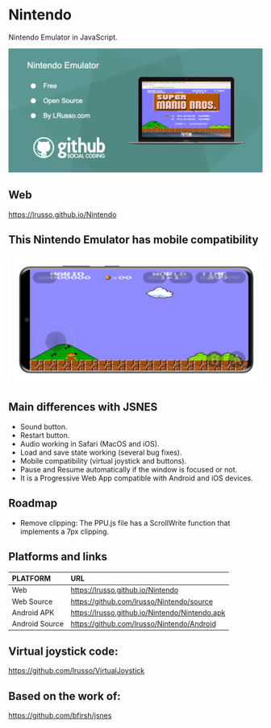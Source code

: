 # Nintendo

Nintendo Emulator in JavaScript.

![alt screenshot](https://raw.githubusercontent.com/lrusso/Nintendo/master/Nintendo1.png)

## Web

https://lrusso.github.io/Nintendo

## This Nintendo Emulator has mobile compatibility

![alt screenshot](https://raw.githubusercontent.com/lrusso/Nintendo/master/Nintendo2.png)

## Main differences with JSNES

* Sound button.
* Restart button.
* Audio working in Safari (MacOS and iOS).
* Load and save state working (several bug fixes).
* Mobile compatibility (virtual joystick and buttons).
* Pause and Resume automatically if the window is focused or not.
* It is a Progressive Web App compatible with Android and iOS devices.

## Roadmap

* Remove clipping: The PPU.js file has a ScrollWrite function that implements a 7px clipping.

## Platforms and links

| PLATFORM  | URL |
| :------------ |:---------------|
| Web | https://lrusso.github.io/Nintendo
| Web Source | https://github.com/lrusso/Nintendo/source
| Android APK | https://lrusso.github.io/Nintendo/Nintendo.apk
| Android Source | https://github.com/lrusso/Nintendo/Android

## Virtual joystick code:

https://github.com/lrusso/VirtualJoystick

## Based on the work of:

https://github.com/bfirsh/jsnes
